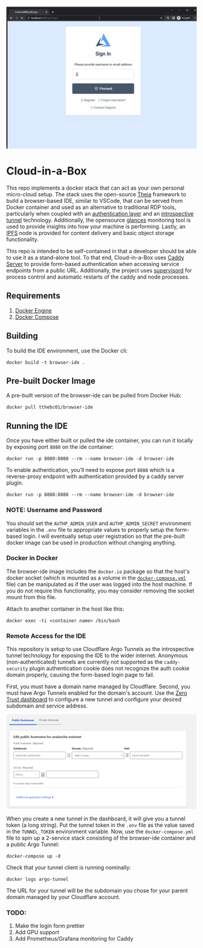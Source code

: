 ![Alt Text](/demo.gif)

# Cloud-in-a-Box

This repo implements a docker stack that can act as your own personal micro-cloud setup. The stack uses the 
open-source [Theia](https://theia-ide.org/) framework to build a browser-based IDE, similar to VSCode, that
can be served from Docker container and used as an alternative to traditional RDP tools, particularly 
when coupled with an [authentication layer](https://github.com/greenpau/caddy-security) and an 
[introspective tunnel](https://www.cloudflare.com/products/tunnel/) technology. Additionally, the opensource
[glances](https://nicolargo.github.io/glances/) monitoring tool is used to provide insights into how your
machine is performing. Lastly, an [IPFS](https://ipfs.io/) node is provided for content delivery and basic 
object storage functionality. 

This repo is intended to be self-contained in that a developer should be able to use it as a stand-alone tool. To that end, Cloud-in-a-Box uses [Caddy Server](https://caddyserver.com/) to provide form-based 
authentication when accessing service endpoints from a public URL. Additionally, the project uses 
[supervisord](http://supervisord.org/) for process control and automatic restarts of the caddy and node 
processes. 

## Requirements

1. [Docker Engine](https://docs.docker.com/engine/install/)
2. [Docker Compose](https://docs.docker.com/compose/install/)

## Building

To build the IDE environment, use the Docker cli:

```
docker build -t browser-ide .
```

## Pre-built Docker Image

A pre-built version of the browser-ide can be pulled from Docker Hub:

```
docker pull tthebc01/browser-ide
```

## Running the IDE

Once you have either built or pulled the ide container, you can run it locally by exposing port `8080` on the ide container:

```
docker run -p 8080:8080 --rm --name browser-ide -d browser-ide
```

To enable authentication, you'll need to expose port `8888` which is a reverse-proxy endpoint with authentication
provided by a caddy server plugin.

```
docker run -p 8888:8888 --rm --name browser-ide -d browser-ide
```

### NOTE: Username and Password

You should set the `AUTHP_ADMIN_USER` and `AUTHP_ADMIN_SECRET` environment variables in the `.env` file to 
appropriate values to properly setup the form-based login. I will eventually setup user registration so that 
the pre-built docker image can be used in production without changing anything.

### Docker in Docker

The browser-ide image includes the `docker.io` package so that the host's docker socket (which is mounted as a volume in 
the [`docker-compose.yml`](/docker-compose.yml#L6) file) can be manipulated as if the user was logged into the host machine. 
If you do not require this functionality, you may consider removing the socket mount from this file. 

Attach to another container in the host like this:

```shell
docker exec -ti <container name> /bin/bash
```

### Remote Access for the IDE

This repository is setup to use Cloudflare Argo Tunnels as the introspective tunnel technology for 
exposing the IDE to the wider internet. Anonymous (non-authenticated) tunnels are currently not supported as 
the `caddy-security` plugin authentication cookie does not recognize the auth cookie domain properly, causing 
the form-based login page to fail. 

First, you must have a domain name managed by Cloudflare. Second, you must have Argo Tunnels enabled for 
the domain's account. Use the [Zero Trust dashboard](https://dash.teams.cloudflare.com/) to configure a new 
tunnel and configure your desired subdomain and service address. 

![Alt Text](/tunnel-config.png)

When you create a new tunnel in the 
dashboard, it will give you a tunnel token (a long string). Put the tunnel token in the `.env` file
as the value saved in the `TUNNEL_TOKEN` environment variable. Now, use the `docker-compose.yml` file to spin up 
a 2-service stack consisting of the browser-ide container and a public Argo Tunnel:

```
docker-compose up -d
```

Check that your tunnel client is running nominally:

```
docker logs argo-tunnel
```

The URL for your tunnel will be the subdomain you chose for your parent domain managed by your Cloudflare
account.

### TODO:

1. Make the login form prettier
2. Add GPU support
3. Add Prometheus/Grafana monitoring for Caddy